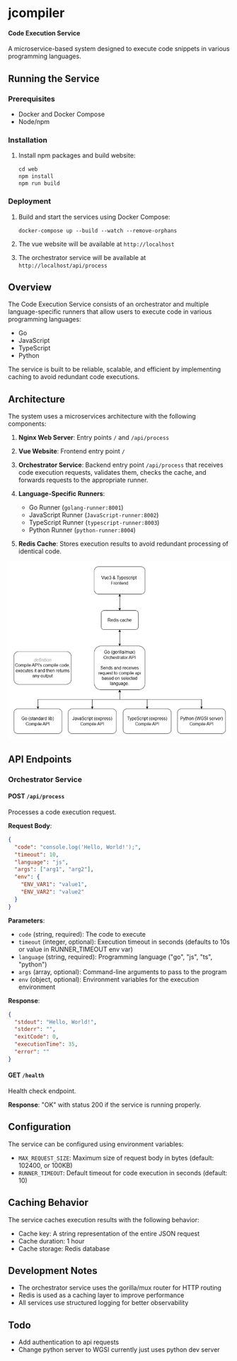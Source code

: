 # jcompiler
#### Code Execution Service

A microservice-based system designed to execute code snippets in various programming languages.

## Running the Service

### Prerequisites

- Docker and Docker Compose
- Node/npm

### Installation

1. Install npm packages and build website:
   ```
   cd web
   npm install
   npm run build
   ```

### Deployment

1. Build and start the services using Docker Compose:
   ```
   docker-compose up --build --watch --remove-orphans
   ```

2. The vue website will be available at `http://localhost`

3. The orchestrator service will be available at `http://localhost/api/process`

## Overview

The Code Execution Service consists of an orchestrator and multiple language-specific runners that allow users to execute code in various programming languages:

- Go
- JavaScript
- TypeScript
- Python

The service is built to be reliable, scalable, and efficient by implementing caching to avoid redundant code executions.

## Architecture

The system uses a microservices architecture with the following components:
1. **Nginx Web Server**: Entry points `/` and `/api/process`

2. **Vue Website**: Frontend entry point `/`

3. **Orchestrator Service**: Backend entry point `/api/process` that receives code execution requests, validates them, checks the cache, and forwards requests to the appropriate runner.

4. **Language-Specific Runners**:
    - Go Runner (`golang-runner:8001`)
    - JavaScript Runner (`JavaScript-runner:8002`)
    - TypeScript Runner (`typescript-runner:8003`)
    - Python Runner (`python-runner:8004`)

5. **Redis Cache**: Stores execution results to avoid redundant processing of identical code.

![Architecture Diagam](./architecture-diagram.webp)

## API Endpoints

### Orchestrator Service

#### POST `/api/process`

Processes a code execution request.

**Request Body**:
```json
{
  "code": "console.log('Hello, World!');",
  "timeout": 10,
  "language": "js",
  "args": ["arg1", "arg2"],
  "env": {
    "ENV_VAR1": "value1",
    "ENV_VAR2": "value2"
  }
}
```

**Parameters**:
- `code` (string, required): The code to execute
- `timeout` (integer, optional): Execution timeout in seconds (defaults to 10s or value in RUNNER_TIMEOUT env var)
- `language` (string, required): Programming language ("go", "js", "ts", "python")
- `args` (array, optional): Command-line arguments to pass to the program
- `env` (object, optional): Environment variables for the execution environment

**Response**:
```json
{
  "stdout": "Hello, World!",
  "stderr": "",
  "exitCode": 0,
  "executionTime": 35,
  "error": ""
}
```

#### GET `/health`

Health check endpoint.

**Response**: "OK" with status 200 if the service is running properly.

## Configuration

The service can be configured using environment variables:

- `MAX_REQUEST_SIZE`: Maximum size of request body in bytes (default: 102400, or 100KB)
- `RUNNER_TIMEOUT`: Default timeout for code execution in seconds (default: 10)

## Caching Behavior

The service caches execution results with the following behavior:

- Cache key: A string representation of the entire JSON request
- Cache duration: 1 hour
- Cache storage: Redis database

## Development Notes

- The orchestrator service uses the gorilla/mux router for HTTP routing
- Redis is used as a caching layer to improve performance
- All services use structured logging for better observability


## Todo

- Add authentication to api requests
- Change python server to WGSI currently just uses python dev server